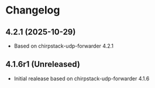 # Changelog

## 4.2.1 (2025-10-29)

* Based on chirpstack-udp-forwarder 4.2.1

## 4.1.6r1 (Unreleased)

* Initial realease based on chirpstack-udp-forwarder 4.1.6
